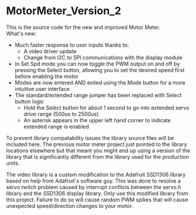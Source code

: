 MotorMeter_Version_2
====================

This is the source code for the new and improved Motor Meter.  
What's new:
- Much faster response to user inputs thanks to:
  - A video driver update
  - Change from I2C to SPI communications with the display module
- In Set Spd mode you can now toggle the PWM output on and off by pressing the Select button, allowing you to set the desired speed first before enabling the motor
- Modes are now entered AND exited using the Mode button for a more intuitive user interface
- The standard/extended range jumper has been replaced with Select button logic 
  - Hold the Select button for about 1 second to go into extended servo drive range (500us to 2500us)  
  - An asterisk appears in the upper left hand corner to indicate extended range is enabled

To prevent library compatability issues the library source files will be included here. The previous motor meter project just pointed to the library locations elsewhere but that meant you might end up using a version of the library that is significantly different from the library used for the production units.

The video library is a custom modification to the Adafruit SSD1306 library based on help from Adafruit's software guy.  This was done to resolve a servo twitch problem caused by interrupt conflicts between the servo.h library and the SSD1306 display library.  Only use this modified library from this project.  Failure to do so will cause random PWM spikes that will cause unexpected speed/direction changes to your motor.
